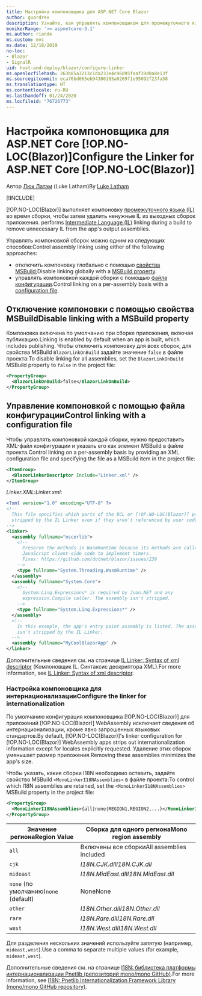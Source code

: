```yaml
---
title: Настройка компоновщика для ASP.NET Core Blazor
author: guardrex
description: Узнайте, как управлять компоновщиком для промежуточного языка (IL) при создании приложения Blazor.
monikerRange: '>= aspnetcore-3.1'
ms.author: riande
ms.custom: mvc
ms.date: 12/18/2019
no-loc:
- Blazor
- SignalR
uid: host-and-deploy/blazor/configure-linker
ms.openlocfilehash: 263b85a3213c1da233e4c96095faaf39d0a8e13f
ms.sourcegitcommit: eca76bd065eb94386165a0269f1e95092f23fa58
ms.translationtype: HT
ms.contentlocale: ru-RU
ms.lasthandoff: 01/24/2020
ms.locfileid: "76726773"
---
```

# <a name="configure-the-linker-for-aspnet-core-opno-locblazor"></a><span data-ttu-id="bf7dd-103">Настройка компоновщика для ASP.NET Core [!OP.NO-LOC(Blazor)]</span><span class="sxs-lookup"><span data-stu-id="bf7dd-103">Configure the Linker for ASP.NET Core [!OP.NO-LOC(Blazor)]</span></span>

<span data-ttu-id="bf7dd-104">Автор [Люк Латэм](https://github.com/guardrex) (Luke Latham)</span><span class="sxs-lookup"><span data-stu-id="bf7dd-104">By [Luke Latham](https://github.com/guardrex)</span></span>

[!INCLUDE[](~/includes/blazorwasm-preview-notice.md)]

[!OP.NO-LOC(Blazor)]<span data-ttu-id="bf7dd-105"> выполняет компоновку [промежуточного языка (IL)](/dotnet/standard/managed-code#intermediate-language--execution) во время сборки, чтобы затем удалить ненужные IL из выходных сборок приложения.</span><span class="sxs-lookup"><span data-stu-id="bf7dd-105"> performs [Intermediate Language (IL)](/dotnet/standard/managed-code#intermediate-language--execution) linking during a build to remove unnecessary IL from the app's output assemblies.</span></span>

<span data-ttu-id="bf7dd-106">Управлять компоновкой сборок можно одним из следующих способов:</span><span class="sxs-lookup"><span data-stu-id="bf7dd-106">Control assembly linking using either of the following approaches:</span></span>

* <span data-ttu-id="bf7dd-107">отключить компоновку глобально с помощью [свойства MSBuild](#disable-linking-with-a-msbuild-property);</span><span class="sxs-lookup"><span data-stu-id="bf7dd-107">Disable linking globally with a [MSBuild property](#disable-linking-with-a-msbuild-property).</span></span>
* <span data-ttu-id="bf7dd-108">управлять компоновкой каждой сборки с помощью [файла конфигурации](#control-linking-with-a-configuration-file).</span><span class="sxs-lookup"><span data-stu-id="bf7dd-108">Control linking on a per-assembly basis with a [configuration file](#control-linking-with-a-configuration-file).</span></span>

## <a name="disable-linking-with-a-msbuild-property"></a><span data-ttu-id="bf7dd-109">Отключение компоновки с помощью свойства MSBuild</span><span class="sxs-lookup"><span data-stu-id="bf7dd-109">Disable linking with a MSBuild property</span></span>

<span data-ttu-id="bf7dd-110">Компоновка включена по умолчанию при сборке приложения, включая публикацию.</span><span class="sxs-lookup"><span data-stu-id="bf7dd-110">Linking is enabled by default when an app is built, which includes publishing.</span></span> <span data-ttu-id="bf7dd-111">Чтобы отключить компоновку для всех сборок, для свойства MSBuild `BlazorLinkOnBuild` задайте значение `false` в файле проекта:</span><span class="sxs-lookup"><span data-stu-id="bf7dd-111">To disable linking for all assemblies, set the `BlazorLinkOnBuild` MSBuild property to `false` in the project file:</span></span>

```xml
<PropertyGroup>
  <BlazorLinkOnBuild>false</BlazorLinkOnBuild>
</PropertyGroup>
```

## <a name="control-linking-with-a-configuration-file"></a><span data-ttu-id="bf7dd-112">Управление компоновкой с помощью файла конфигурации</span><span class="sxs-lookup"><span data-stu-id="bf7dd-112">Control linking with a configuration file</span></span>

<span data-ttu-id="bf7dd-113">Чтобы управлять компоновкой каждой сборки, нужно предоставить XML-файл конфигурации и указать его как элемент MSBuild в файле проекта.</span><span class="sxs-lookup"><span data-stu-id="bf7dd-113">Control linking on a per-assembly basis by providing an XML configuration file and specifying the file as a MSBuild item in the project file:</span></span>

```xml
<ItemGroup>
  <BlazorLinkerDescriptor Include="Linker.xml" />
</ItemGroup>
```

<span data-ttu-id="bf7dd-114">*Linker.XML*:</span><span class="sxs-lookup"><span data-stu-id="bf7dd-114">*Linker.xml*:</span></span>

```xml
<?xml version="1.0" encoding="UTF-8" ?>
<!--
  This file specifies which parts of the BCL or [!OP.NO-LOC(Blazor)] packages must not be
  stripped by the IL Linker even if they aren't referenced by user code.
-->
<linker>
  <assembly fullname="mscorlib">
    <!--
      Preserve the methods in WasmRuntime because its methods are called by 
      JavaScript client-side code to implement timers.
      Fixes: https://github.com/dotnet/blazor/issues/239
    -->
    <type fullname="System.Threading.WasmRuntime" />
  </assembly>
  <assembly fullname="System.Core">
    <!--
      System.Linq.Expressions* is required by Json.NET and any 
      expression.Compile caller. The assembly isn't stripped.
    -->
    <type fullname="System.Linq.Expressions*" />
  </assembly>
  <!--
    In this example, the app's entry point assembly is listed. The assembly
    isn't stripped by the IL Linker.
  -->
  <assembly fullname="MyCoolBlazorApp" />
</linker>
```

<span data-ttu-id="bf7dd-115">Дополнительные сведения см. на странице [IL Linker: Syntax of xml descriptor](https://github.com/mono/linker/blob/master/src/linker/README.md#syntax-of-xml-descriptor) (Компоновщик IL. Синтаксис дескриптора XML).</span><span class="sxs-lookup"><span data-stu-id="bf7dd-115">For more information, see [IL Linker: Syntax of xml descriptor](https://github.com/mono/linker/blob/master/src/linker/README.md#syntax-of-xml-descriptor).</span></span>

### <a name="configure-the-linker-for-internationalization"></a><span data-ttu-id="bf7dd-116">Настройка компоновщика для интернационализации</span><span class="sxs-lookup"><span data-stu-id="bf7dd-116">Configure the linker for internationalization</span></span>

<span data-ttu-id="bf7dd-117">По умолчанию конфигурация компоновщика [!OP.NO-LOC(Blazor)] для приложений [!OP.NO-LOC(Blazor)] WebAssembly исключает сведения об интернационализации, кроме явно запрошенных языковых стандартов.</span><span class="sxs-lookup"><span data-stu-id="bf7dd-117">By default, [!OP.NO-LOC(Blazor)]'s linker configuration for [!OP.NO-LOC(Blazor)] WebAssembly apps strips out internationalization information except for locales explicitly requested.</span></span> <span data-ttu-id="bf7dd-118">Удаление этих сборок уменьшает размер приложения.</span><span class="sxs-lookup"><span data-stu-id="bf7dd-118">Removing these assemblies minimizes the app's size.</span></span>

<span data-ttu-id="bf7dd-119">Чтобы указать, какие сборки I18N необходимо оставить, задайте свойство MSBuild `<MonoLinkerI18NAssemblies>` в файле проекта:</span><span class="sxs-lookup"><span data-stu-id="bf7dd-119">To control which I18N assemblies are retained, set the `<MonoLinkerI18NAssemblies>` MSBuild property in the project file:</span></span>

```xml
<PropertyGroup>
  <MonoLinkerI18NAssemblies>{all|none|REGION1,REGION2,...}</MonoLinkerI18NAssemblies>
</PropertyGroup>
```

| <span data-ttu-id="bf7dd-120">Значение региона</span><span class="sxs-lookup"><span data-stu-id="bf7dd-120">Region Value</span></span>     | <span data-ttu-id="bf7dd-121">Сборка для одного региона</span><span class="sxs-lookup"><span data-stu-id="bf7dd-121">Mono region assembly</span></span>    |
| ---------------- | ----------------------- |
| `all`            | <span data-ttu-id="bf7dd-122">Включены все сборки</span><span class="sxs-lookup"><span data-stu-id="bf7dd-122">All assemblies included</span></span> |
| `cjk`            | <span data-ttu-id="bf7dd-123">*I18N.CJK.dll*</span><span class="sxs-lookup"><span data-stu-id="bf7dd-123">*I18N.CJK.dll*</span></span>          |
| `mideast`        | <span data-ttu-id="bf7dd-124">*I18N.MidEast.dll*</span><span class="sxs-lookup"><span data-stu-id="bf7dd-124">*I18N.MidEast.dll*</span></span>      |
| <span data-ttu-id="bf7dd-125">`none` (по умолчанию)</span><span class="sxs-lookup"><span data-stu-id="bf7dd-125">`none` (default)</span></span> | <span data-ttu-id="bf7dd-126">None</span><span class="sxs-lookup"><span data-stu-id="bf7dd-126">None</span></span>                    |
| `other`          | <span data-ttu-id="bf7dd-127">*I18N.Other.dll*</span><span class="sxs-lookup"><span data-stu-id="bf7dd-127">*I18N.Other.dll*</span></span>        |
| `rare`           | <span data-ttu-id="bf7dd-128">*I18N.Rare.dll*</span><span class="sxs-lookup"><span data-stu-id="bf7dd-128">*I18N.Rare.dll*</span></span>         |
| `west`           | <span data-ttu-id="bf7dd-129">*I18N.West.dll*</span><span class="sxs-lookup"><span data-stu-id="bf7dd-129">*I18N.West.dll*</span></span>         |

<span data-ttu-id="bf7dd-130">Для разделения нескольких значений используйте запятую (например, `mideast,west`).</span><span class="sxs-lookup"><span data-stu-id="bf7dd-130">Use a comma to separate multiple values (for example, `mideast,west`).</span></span>

<span data-ttu-id="bf7dd-131">Дополнительные сведения см. на странице [I18N: библиотека платформы интернационализации Pnetlib (репозиторий mono/mono GitHub)](https://github.com/mono/mono/tree/master/mcs/class/I18N).</span><span class="sxs-lookup"><span data-stu-id="bf7dd-131">For more information, see [I18N: Pnetlib Internationalization Framework Library (mono/mono GitHub repository)](https://github.com/mono/mono/tree/master/mcs/class/I18N).</span></span>

